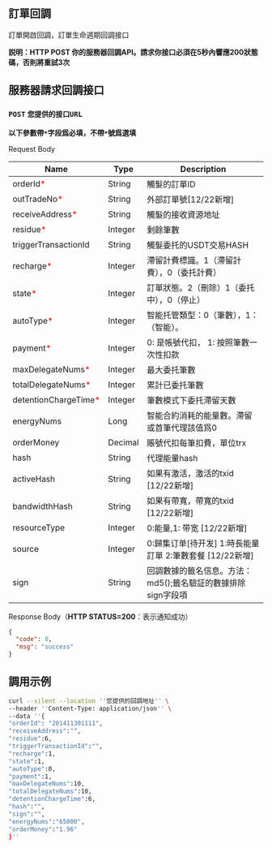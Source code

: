 ## 訂單回調
訂單開啟回調，訂單生命週期回調接口

**説明：HTTP POST 你的服務器回調API。請求你接口必須在5秒內響應200狀態碼，否則將重試3次**

## 服務器請求回調接口
### `POST` `您提供的接口URL`
**以下參數帶`*`字段爲必填，不帶`*`號爲選填**

Request Body

| Name                                                | Type    | Description                            |
|-----------------------------------------------------|---------|----------------------------------------|
| orderId<span style="color:red">*</span>             | String  | 觸髮的訂單ID                                |
| outTradeNo<span style="color:red">*</span>          | String  | 外部訂單號[12/22新增]                         |
| receiveAddress<span style="color:red">*</span>      | String  | 觸髮的接收資源地址                              |
| residue<span style="color:red">*</span>             | Integer | 剩餘筆數                                   |
| triggerTransactionId                                | String  | 觸髮委托的USDT交易HASH                        |
| recharge<span style="color:red">*</span>            | Integer | 滯留計費標識。1（滯留計費），0（委托計費）                 |
| state<span style="color:red">*</span>               | Integer | 訂單狀態。2（刪除）1（委托中），0（停止）                 |
| autoType<span style="color:red">*</span>            | Integer | 智能托管類型：0（筆數），1：（智能）。                   |
| payment<span style="color:red">*</span>             | Integer | 0: 是帳號代扣， 1: 按照筆數一次性扣款                 |
| maxDelegateNums<span style="color:red">*</span>     | Integer | 最大委托筆數                                 |
| totalDelegateNums<span style="color:red">*</span>   | Integer | 累計已委托筆數                                |
| detentionChargeTime<span style="color:red">*</span> | Integer | 筆數模式下委托滯留天數                            |
| energyNums                                          | Long    | 智能合約消耗的能量數。滯留或首筆代理該值爲0                 |
| orderMoney                                          | Decimal | 賬號代扣每筆扣費，單位trx                         |
| hash                                                | String  | 代理能量hash                               |
| activeHash                                          | String  | 如果有激活，激活的txid [12/22新增]                |
| bandwidthHash                                       | String  | 如果有帶寬，帶寬的txid [12/22新增]                |
| resourceType                                        | Integer  | 0:能量,1: 带宽 [12/22新增]                   |
| source                                              | Integer | 0:歸集订单[待开发] 1:時長能量訂單  2:筆數套餐 [12/22新增] |
| sign                                                | String  | 回調數據的籤名信息。方法：md5();籤名驗証的數據排除sign字段項    |


Response Body（**HTTP STATUS=200**：表示通知成功）
```JSON
{
  "code": 0,
  "msg": "success"
}

```

## 調用示例
```bash
curl --silent --location ''您提供的回調地址'' \
--header ''Content-Type: application/json'' \
--data ''{
"orderId": "201411301111", 
"receiveAddress":"",
"residue":6, 
"triggerTransactionId":"", 
"recharge":1, 
"state":1, 
"autoType":0, 
"payment":1, 
"maxDelegateNums":10, 
"totalDelegateNums":10, 
"detentionChargeTime":6, 
"hash":"", 
"sign":"", 
"energyNums":"65000", 
"orderMoney":"1.96" 
}''

```

